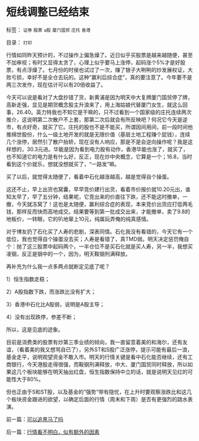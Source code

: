 # 短线调整已经结束

标签： `证券` `股票` `a股` `厦门国贸` `庄托` `香港` 

目录： `打印`

行情如同昨天预计的，不过操作上偏急燥了。近日似乎买股票是越来越随便，甚至不加审视；有时又显得太贪了，心理上似乎要马上涨停，起码涨个5%才是好股票，有点浮燥了。七月份的时侯也试过了一次，赚了银子大咧咧的炒发展权证，大败亏损，幸好不是全仓去玩的。这种“赢利后综合症”，真的要注意了。今年要不是两三次发作，现在估计可以有20倍收益了。



今天可以说是看对了大盘抄错了货，新黄浦是因为明天中大复牌厦门国贸停了牌，高新走强，显见是期货概念股主升浪来了，用上海姑娘代替厦门女生，就这么回事，26.40。英力特我也不知它是干嘛的，只不过看到一个国家级的庄托连续两次推介，这说明第二次散户不上套，那第二次后就会有所反映吧？何况它今天是逆市，有点好奇，就买了它。庄托的股也不是不能买，所谓因间用间，前一段时间他推绵世股份，什么一级土地开发的就是无限价值（基层土地工程赚个屁钱），连续几个涨停，居然引了散户抬轿，现在没有人响应，那是不是会逆向操作呢？我是这样想的，30.3元进。华能是因为看到电力股有动作，香港华能也涨了，就买了，也不知道它的电力是有什么好，反正，现在炒中央概念，它算是一个；16.8，当时看到这个价就乐，想就没想就买了，“一路发”嘛。



买了以后，就觉得太随便了，看着中石化越涨越高，越是觉得自个操蛋。



这还不止，早上出货也窝囊，早早竞价建行出货，看着市价报价就10.20元出，谁知太早了，早了五分钟，结果呢，它竞出来的价直往下跌，还不能这时撤单，一撤，今天就冻窝了！这也是太随便，赢利综合症的表现，本来竞价出货应打低两毛钱，那样反而快而高地成交。结果要等到第一批成交出来，才能撤单，卖了9.8的地板价，一转眼，它的叭地窜上10元，纯属玩弄俺的纯真感情。



对于博友扔了石化买了人寿的悲剧，深表同情。石化我没有看错的，今天它有一个低位，我也觉得自个操蛋没去买；人寿是看错了，真TMD弱。明天决定惩罚俺自个：抛了这三股票中起码两个，一半仓位不是买石化就是买人寿，另一半，我想买凌钢，反正是钢中的一个，因为，明天鞍钢刑满释放。



再补充为什么我一点多两点就断定见底了呢？

1）恒生指数走稳；

2）A股指数下跌，而涨跌比没有扩大；

3）香港中石化比A股弱，说明是A股主导；

4）没有出现跌停，参差不断；

所以，这是见底的迹象。



目前是消费类的股票有炒第三季业绩的倾向，我一直留意着美的和海尔，还有友谊，（看着美的我又想骂自已了），另外ST和S股广泛涨停，提示可能有最后一浪，基金走平，说明观望资金不敢入市。明天的行情关键是看中石化能否继续，还有工商银行，今天港股走得很强，而鞍钢刑满释放，中大、厦门国贸同时释放，所以如果这几个板块能够在明天抽出红盘，恒生指数保持中立的话，就是说明天见红的可能性大于80%。



但也正由于S和ST股，以及基金的“强势”带有隐忧，在上升时要观察涨跌比和这几个板块资金跟进的欲望，以确定后面的行情（周末和下周）是否有更强烈的跳水表演。





前一篇：[可以追黑马了吗](../../../2007/10/16/可以追黑马了吗.md)

后一篇：[行情看不明白，似有额外的因素](../../../2007/10/18/行情看不明白，似有额外的因素.md)
